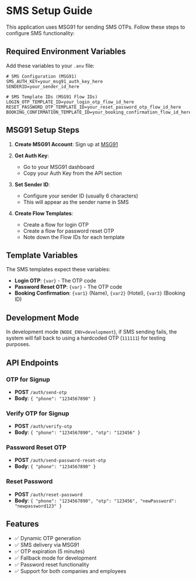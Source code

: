 # SMS Setup Guide

This application uses MSG91 for sending SMS OTPs. Follow these steps to configure SMS functionality:

## Required Environment Variables

Add these variables to your `.env` file:

```env
# SMS Configuration (MSG91)
SMS_AUTH_KEY=your_msg91_auth_key_here
SENDERID=your_sender_id_here

# SMS Template IDs (MSG91 Flow IDs)
LOGIN_OTP_TEMPLATE_ID=your_login_otp_flow_id_here
RESET_PASSWORD_OTP_TEMPLATE_ID=your_reset_password_otp_flow_id_here
BOOKING_CONFIRMATION_TEMPLATE_ID=your_booking_confirmation_flow_id_here
```

## MSG91 Setup Steps

1. **Create MSG91 Account**: Sign up at [MSG91](https://msg91.com/)

2. **Get Auth Key**: 
   - Go to your MSG91 dashboard
   - Copy your Auth Key from the API section

3. **Set Sender ID**:
   - Configure your sender ID (usually 6 characters)
   - This will appear as the sender name in SMS

4. **Create Flow Templates**:
   - Create a flow for login OTP
   - Create a flow for password reset OTP
   - Note down the Flow IDs for each template

## Template Variables

The SMS templates expect these variables:

- **Login OTP**: `{var}` - The OTP code
- **Password Reset OTP**: `{var}` - The OTP code
- **Booking Confirmation**: `{var1}` (Name), `{var2}` (Hotel), `{var3}` (Booking ID)

## Development Mode

In development mode (`NODE_ENV=development`), if SMS sending fails, the system will fall back to using a hardcoded OTP (`111111`) for testing purposes.

## API Endpoints

### OTP for Signup
- **POST** `/auth/send-otp`
- **Body**: `{ "phone": "1234567890" }`

### Verify OTP for Signup
- **POST** `/auth/verify-otp`
- **Body**: `{ "phone": "1234567890", "otp": "123456" }`

### Password Reset OTP
- **POST** `/auth/send-password-reset-otp`
- **Body**: `{ "phone": "1234567890" }`

### Reset Password
- **POST** `/auth/reset-password`
- **Body**: `{ "phone": "1234567890", "otp": "123456", "newPassword": "newpassword123" }`

## Features

- ✅ Dynamic OTP generation
- ✅ SMS delivery via MSG91
- ✅ OTP expiration (5 minutes)
- ✅ Fallback mode for development
- ✅ Password reset functionality
- ✅ Support for both companies and employees 